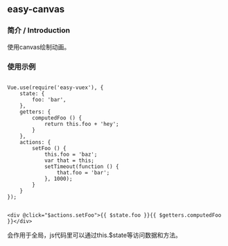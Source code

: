 ## easy-canvas

### 简介 / Introduction

使用canvas绘制动画。

### 使用示例

```

Vue.use(require('easy-vuex'), {
    state: {
        foo: 'bar',
    },
    getters: {
        computedFoo () {
            return this.foo + 'hey';
        }
    },
    actions: {
        setFoo () {
            this.foo = 'baz';
            var that = this;
            setTimeout(function () {
            	that.foo = 'bar';
            }, 1000);
        }
    }
});

```

```

<div @click="$actions.setFoo">{{ $state.foo }}{{ $getters.computedFoo }}</div>

```

会作用于全局，js代码里可以通过this.$state等访问数据和方法。
